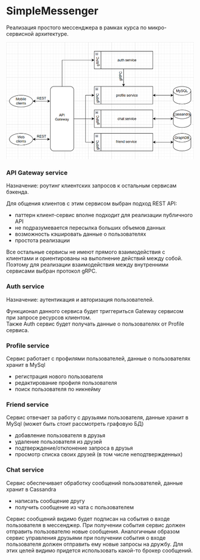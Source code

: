 # SimpleMessenger
Реализация простого мессенджера в рамках курса по микро-сервисной архитектуре.

![img.png](project_structure.png)

### API Gateway service 
Назначение: роутинг клиентских запросов к остальным сервисам бэкенда.

Для общения клиентов с этим сервисом выбран подход REST API:
* паттерн клиент-сервис вполне подходит для реализации публичного API
* не подразумевается пересылка больших объемов данных
* возможность кэшировать данные о пользователях
* простота реализации

Все остальные сервисы не имеют прямого взаимодействия с клиентами и ориентированы на выполнение действий между собой.<br> 
Поэтому для реализации взаимодействия между внутренними сервисами выбран протокол gRPC.

### Auth service
Назначение: аутентикация и авторизация пользователей.

Функционал данного сервиса будет триггериться Gateway сервисом при запросе ресурсов клиентом. <br>
Также Auth сервис будет получать данные о пользователях от Profile сервиса.<br>

### Profile service

Сервис работает с профилями пользователей, данные о пользователях хранит в MySql
  * регистрация нового пользователя
  * редактирование профиля пользователя
  * поиск пользователя по никнейму

### Friend service

Сервис отвечает за работу с друзьями пользователя, данные хранит в MySql (может быть стоит рассмотреть графовую БД)
  * добавление пользователя в друзья
  * удаление пользователя из друзей
  * подтверждение/отклонение запроса в друзья
  * просмотр списка своих друзей (в том числе неподтвержденных)

### Chat service

Сервис обеспечивает обработку сообщений пользователей, данные хранит в Cassandra
  * написать сообщение другу
  * получить сообщение из чата с пользователем

Сервис сообщений видимо будет подписан на события о входе пользователя в мессенджер. При получении события сервис должен отправить пользователю новые сообщения.
Аналогичным образом сервис управления друзьями при получении события о входе пользователя должен отправить ему новые запросы на дружбу.
Для этих целей видимо придется использовать какой-то брокер сообщений.
